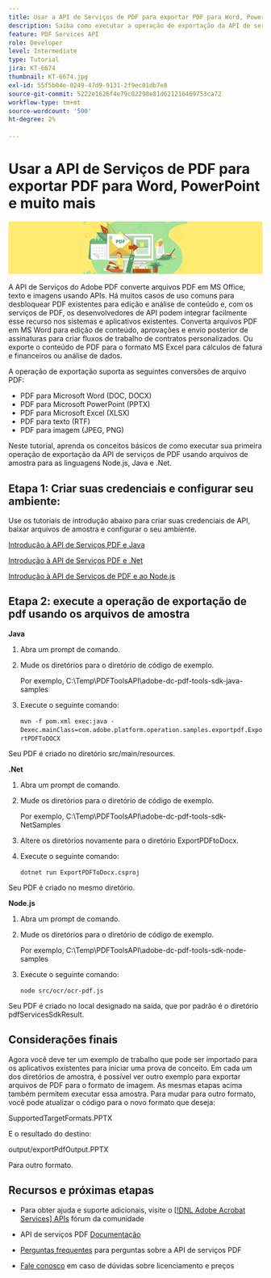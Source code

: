 ```yaml
---
title: Usar a API de Serviços de PDF para exportar PDF para Word, PowerPoint e muito mais
description: Saiba como executar a operação de exportação da API de serviços de PDF usando arquivos de amostra para as linguagens Node.js, Java e .Net
feature: PDF Services API
role: Developer
level: Intermediate
type: Tutorial
jira: KT-6674
thumbnail: KT-6674.jpg
exl-id: 55f5b04e-0249-47d9-9131-2f9ec01db7e8
source-git-commit: 5222e1626f4e79c02298e81d621216469753ca72
workflow-type: tm+mt
source-wordcount: '500'
ht-degree: 2%

---
```


# Usar a API de Serviços de PDF para exportar PDF para Word, PowerPoint e muito mais

![Criar imagem principal do PDF](assets/ExportPDF_hero.jpg)

A API de Serviços do Adobe PDF converte arquivos PDF em MS Office, texto e imagens usando APIs. Há muitos casos de uso comuns para desbloquear PDF existentes para edição e análise de conteúdo e, com os serviços de PDF, os desenvolvedores de API podem integrar facilmente esse recurso nos sistemas e aplicativos existentes. Converta arquivos PDF em MS Word para edição de conteúdo, aprovações e envio posterior de assinaturas para criar fluxos de trabalho de contratos personalizados. Ou exporte o conteúdo de PDF para o formato MS Excel para cálculos de fatura e financeiros ou análise de dados.

A operação de exportação suporta as seguintes conversões de arquivo PDF:

* PDF para Microsoft Word (DOC, DOCX)
* PDF para Microsoft PowerPoint (PPTX)
* PDF para Microsoft Excel (XLSX)
* PDF para texto (RTF)
* PDF para imagem (JPEG, PNG)

Neste tutorial, aprenda os conceitos básicos de como executar sua primeira operação de exportação da API de serviços de PDF usando arquivos de amostra para as linguagens Node.js, Java e .Net.

## Etapa 1: Criar suas credenciais e configurar seu ambiente:

Use os tutoriais de introdução abaixo para criar suas credenciais de API, baixar arquivos de amostra e configurar o seu ambiente.

[Introdução à API de Serviços PDF e Java](gettingstartedjava.md)

[Introdução à API de Serviços PDF e .Net](gettingstartednet.md)

[Introdução à API de Serviços de PDF e ao Node.js](createpdffromhtml.md)

## Etapa 2: execute a operação de exportação de pdf usando os arquivos de amostra

**Java**

1. Abra um prompt de comando.

1. Mude os diretórios para o diretório de código de exemplo.

   Por exemplo, C:\Temp\PDFToolsAPI\adobe-dc-pdf-tools-sdk-java-samples

1. Execute o seguinte comando:

   `mvn -f pom.xml exec:java -Dexec.mainClass=com.adobe.platform.operation.samples.exportpdf.ExportPDFToDOCX`

Seu PDF é criado no diretório src/main/resources.

**.Net**

1. Abra um prompt de comando.

1. Mude os diretórios para o diretório de código de exemplo.

   Por exemplo, C:\Temp\PDFToolsAPI\adobe-dc-pdf-tools-sdk-NetSamples

1. Altere os diretórios novamente para o diretório ExportPDFtoDocx.

1. Execute o seguinte comando:

   `dotnet run ExportPDFToDocx.csproj`

Seu PDF é criado no mesmo diretório.

**Node.js**

1. Abra um prompt de comando.

1. Mude os diretórios para o diretório de código de exemplo.

   Por exemplo, C:\Temp\PDFToolsAPI\adobe-dc-pdf-tools-sdk-node-samples

1. Execute o seguinte comando:

   `node src/ocr/ocr-pdf.js`

Seu PDF é criado no local designado na saída, que por padrão é o diretório pdfServicesSdkResult.

## Considerações finais

Agora você deve ter um exemplo de trabalho que pode ser importado para os aplicativos existentes para iniciar uma prova de conceito. Em cada um dos diretórios de amostra, é possível ver outro exemplo para exportar arquivos de PDF para o formato de imagem. As mesmas etapas acima também permitem executar essa amostra. Para mudar para outro formato, você pode atualizar o código para o novo formato que deseja:

SupportedTargetFormats.PPTX

E o resultado do destino:

output/exportPdfOutput.PPTX

Para outro formato.

## Recursos e próximas etapas

* Para obter ajuda e suporte adicionais, visite o [[!DNL Adobe Acrobat Services] APIs](https://community.adobe.com/t5/document-cloud-sdk/bd-p/Document-Cloud-SDK?page=1&amp;sort=latest_replies&amp;filter=all) fórum da comunidade

* API de serviços PDF [Documentação](https://www.adobe.com/go/pdftoolsapi_doc)

* [Perguntas frequentes](https://community.adobe.com/t5/document-cloud-sdk/faq-for-document-services-pdf-tools-api/m-p/10726197) para perguntas sobre a API de serviços PDF

* [Fale conosco](https://www.adobe.com/go/pdftoolsapi_requestform) em caso de dúvidas sobre licenciamento e preços

